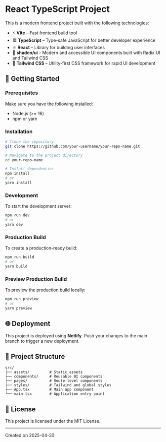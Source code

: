 # React TypeScript Project

This is a modern frontend project built with the following technologies:

- ⚡ **Vite** – Fast frontend build tool
- 🟦 **TypeScript** – Type-safe JavaScript for better developer experience
- ⚛️ **React** – Library for building user interfaces
- 🧩 **shadcn/ui** – Modern and accessible UI components built with Radix UI and Tailwind CSS
- 🎨 **Tailwind CSS** – Utility-first CSS framework for rapid UI development

## 🚀 Getting Started

### Prerequisites

Make sure you have the following installed:

- Node.js (>= 16)
- npm or yarn

### Installation

```bash
# Clone the repository
git clone https://github.com/your-username/your-repo-name.git

# Navigate to the project directory
cd your-repo-name

# Install dependencies
npm install
# or
yarn install
```

### Development

To start the development server:

```bash
npm run dev
# or
yarn dev
```

### Production Build

To create a production-ready build:

```bash
npm run build
# or
yarn build
```

### Preview Production Build

To preview the production build locally:

```bash
npm run preview
# or
yarn preview
```

## 🌐 Deployment

This project is deployed using **Netlify**. Push your changes to the main branch to trigger a new deployment.

## 📁 Project Structure

```
src/
├── assets/         # Static assets
├── components/     # Reusable UI components
├── pages/          # Route-level components
├── styles/         # Tailwind and global styles
├── App.tsx         # Main app component
└── main.tsx        # Application entry point
```

## 📝 License

This project is licensed under the MIT License.

---

Created on 2025-04-30
